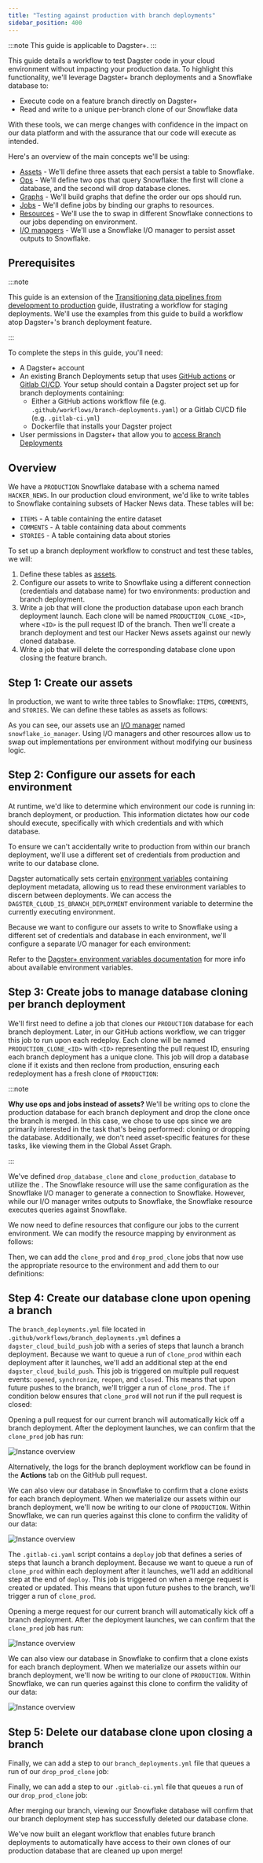 ```yaml
---
title: "Testing against production with branch deployments"
sidebar_position: 400
---
```


:::note
This guide is applicable to Dagster+.
:::

This guide details a workflow to test Dagster code in your cloud environment without impacting your production data. To highlight this functionality, we'll leverage Dagster+ branch deployments and a Snowflake database to:

- Execute code on a feature branch directly on Dagster+
- Read and write to a unique per-branch clone of our Snowflake data

With these tools, we can merge changes with confidence in the impact on our data platform and with the assurance that our code will execute as intended.

Here's an overview of the main concepts we'll be using:

- [Assets](/guides/build/assets/) - We'll define three assets that each persist a table to Snowflake.
- [Ops](/guides/build/ops/) - We'll define two ops that query Snowflake: the first will clone a database, and the second will drop database clones.
- [Graphs](/guides/build/graphs) - We'll build graphs that define the order our ops should run.
- [Jobs](/guides/build/jobs/asset-jobs) - We'll define jobs by binding our graphs to resources.
- [Resources](/guides/build/external-resources/) - We'll use the <PyObject section="libraries" module="dagster_snowflake" object="SnowflakeResource" /> to swap in different Snowflake connections to our jobs depending on environment.
- [I/O managers](/guides/build/io-managers/) - We'll use a Snowflake I/O manager to persist asset outputs to Snowflake.

## Prerequisites

:::note

This guide is an extension of the [Transitioning data pipelines from development to production](/guides/deploy/dev-to-prod) guide, illustrating a workflow for staging deployments. We'll use the examples from this guide to build a workflow atop Dagster+'s branch deployment feature.

:::

To complete the steps in this guide, you'll need:

- A Dagster+ account
- An existing Branch Deployments setup that uses [GitHub actions](/dagster-plus/features/ci-cd/configuring-ci-cd#github) or [Gitlab CI/CD](/dagster-plus/features/ci-cd/configuring-ci-cd#non-github). Your setup should contain a Dagster project set up for branch deployments containing:
  - Either a GitHub actions workflow file (e.g. `.github/workflows/branch-deployments.yaml`) or a Gitlab CI/CD file (e.g. `.gitlab-ci.yml`)
  - Dockerfile that installs your Dagster project
- User permissions in Dagster+ that allow you to [access Branch Deployments](/dagster-plus/features/authentication-and-access-control/rbac/user-roles-permissions)

## Overview

We have a `PRODUCTION` Snowflake database with a schema named `HACKER_NEWS`. In our production cloud environment, we'd like to write tables to Snowflake containing subsets of Hacker News data. These tables will be:

- `ITEMS` - A table containing the entire dataset
- `COMMENTS` - A table containing data about comments
- `STORIES` - A table containing data about stories

To set up a branch deployment workflow to construct and test these tables, we will:

1. Define these tables as [assets](/guides/build/assets/).
2. Configure our assets to write to Snowflake using a different connection (credentials and database name) for two environments: production and branch deployment.
3. Write a job that will clone the production database upon each branch deployment launch. Each clone will be named `PRODUCTION_CLONE_<ID>`, where `<ID>` is the pull request ID of the branch. Then we'll create a branch deployment and test our Hacker News assets against our newly cloned database.
4. Write a job that will delete the corresponding database clone upon closing the feature branch.

## Step 1: Create our assets

In production, we want to write three tables to Snowflake: `ITEMS`, `COMMENTS`, and `STORIES`. We can define these tables as assets as follows:

<CodeExample path="docs_snippets/docs_snippets/guides/dagster/development_to_production/assets.py" startAfter="start_assets" endBefore="end_assets" />

As you can see, our assets use an [I/O manager](/guides/build/io-managers/) named `snowflake_io_manager`. Using I/O managers and other resources allow us to swap out implementations per environment without modifying our business logic.

## Step 2: Configure our assets for each environment

At runtime, we'd like to determine which environment our code is running in: branch deployment, or production. This information dictates how our code should execute, specifically with which credentials and with which database.

To ensure we can't accidentally write to production from within our branch deployment, we'll use a different set of credentials from production and write to our database clone.

Dagster automatically sets certain [environment variables](/dagster-plus/deployment/management/environment-variables/built-in) containing deployment metadata, allowing us to read these environment variables to discern between deployments. We can access the `DAGSTER_CLOUD_IS_BRANCH_DEPLOYMENT` environment variable to determine the currently executing environment.

Because we want to configure our assets to write to Snowflake using a different set of credentials and database in each environment, we'll configure a separate I/O manager for each environment:

<CodeExample path="docs_snippets/docs_snippets/guides/dagster/development_to_production/branch_deployments/repository_v1.py" startAfter="start_repository" endBefore="end_repository" />

Refer to the [Dagster+ environment variables documentation](/dagster-plus/deployment/management/environment-variables/) for more info about available environment variables.

## Step 3: Create jobs to manage database cloning per branch deployment

We'll first need to define a job that clones our `PRODUCTION` database for each branch deployment. Later, in our GitHub actions workflow, we can trigger this job to run upon each redeploy. Each clone will be named `PRODUCTION_CLONE_<ID>` with `<ID>` representing the pull request ID, ensuring each branch deployment has a unique clone. This job will drop a database clone if it exists and then reclone from production, ensuring each redeployment has a fresh clone of `PRODUCTION`:

:::note

<strong> Why use ops and jobs instead of assets? </strong> We'll be writing
ops to clone the production database for each branch deployment and drop the
clone once the branch is merged. In this case, we chose to use ops since we
are primarily interested in the task that's being performed: cloning or
dropping the database. Additionally, we don't need asset-specific features for
these tasks, like viewing them in the Global Asset Graph.

:::

<CodeExample path="docs_snippets/docs_snippets/guides/dagster/development_to_production/branch_deployments/clone_and_drop_db.py" startAfter="start_clone_db" endBefore="end_clone_db" />

We've defined `drop_database_clone` and `clone_production_database` to utilize the <PyObject section="libraries" object="SnowflakeResource" module="dagster_snowflake" />. The Snowflake resource will use the same configuration as the Snowflake I/O manager to generate a connection to Snowflake. However, while our I/O manager writes outputs to Snowflake, the Snowflake resource executes queries against Snowflake.

We now need to define resources that configure our jobs to the current environment. We can modify the resource mapping by environment as follows:

<CodeExample path="docs_snippets/docs_snippets/guides/dagster/development_to_production/branch_deployments/repository_v2.py" startAfter="start_resources" endBefore="end_resources" />

Then, we can add the `clone_prod` and `drop_prod_clone` jobs that now use the appropriate resource to the environment and add them to our definitions:

<CodeExample path="docs_snippets/docs_snippets/guides/dagster/development_to_production/branch_deployments/repository_v2.py" startAfter="start_repository" endBefore="end_repository" />

## Step 4: Create our database clone upon opening a branch

<Tabs>
  <TabItem value="Using GitHub Actions">

The `branch_deployments.yml` file located in `.github/workflows/branch_deployments.yml` defines a `dagster_cloud_build_push` job with a series of steps that launch a branch deployment. Because we want to queue a run of `clone_prod` within each deployment after it launches, we'll add an additional step at the end `dagster_cloud_build_push`. This job is triggered on multiple pull request events: `opened`, `synchronize`, `reopen`, and `closed`. This means that upon future pushes to the branch, we'll trigger a run of `clone_prod`. The `if` condition below ensures that `clone_prod` will not run if the pull request is closed:

<CodeExample path="docs_snippets/docs_snippets/guides/dagster/development_to_production/branch_deployments/clone_prod.yaml" />

Opening a pull request for our current branch will automatically kick off a branch deployment. After the deployment launches, we can confirm that the `clone_prod` job has run:

![Instance overview](/images/guides/development_to_production/branch_deployments/instance_overview.png)

Alternatively, the logs for the branch deployment workflow can be found in the **Actions** tab on the GitHub pull request.

We can also view our database in Snowflake to confirm that a clone exists for each branch deployment. When we materialize our assets within our branch deployment, we'll now be writing to our clone of `PRODUCTION`. Within Snowflake, we can run queries against this clone to confirm the validity of our data:

![Instance overview](/images/guides/development_to_production/branch_deployments/snowflake.png)

  </TabItem>
  <TabItem value="Using Gitlab CI/CD">

The `.gitlab-ci.yaml` script contains a `deploy` job that defines a series of steps that launch a branch deployment. Because we want to queue a run of `clone_prod` within each deployment after it launches, we'll add an additional step at the end of `deploy`. This job is triggered on when a merge request is created or updated. This means that upon future pushes to the branch, we'll trigger a run of `clone_prod`.

<CodeExample path="docs_snippets/docs_snippets/guides/dagster/development_to_production/branch_deployments/clone_prod.gitlab-ci.yml" />

Opening a merge request for our current branch will automatically kick off a branch deployment. After the deployment launches, we can confirm that the `clone_prod` job has run:

![Instance overview](/images/guides/development_to_production/branch_deployments/instance_overview.png)

We can also view our database in Snowflake to confirm that a clone exists for each branch deployment. When we materialize our assets within our branch deployment, we'll now be writing to our clone of `PRODUCTION`. Within Snowflake, we can run queries against this clone to confirm the validity of our data:

![Instance overview](/images/guides/development_to_production/branch_deployments/snowflake.png)

</TabItem>

</Tabs>

## Step 5: Delete our database clone upon closing a branch

<Tabs>
<TabItem value="Using GitHub Actions">

Finally, we can add a step to our `branch_deployments.yml` file that queues a run of our `drop_prod_clone` job:

<CodeExample path="docs_snippets/docs_snippets/guides/dagster/development_to_production/branch_deployments/drop_db_clone.yaml" />

</TabItem>
<TabItem value="Using Gitlab CI/CD">

Finally, we can add a step to our `.gitlab-ci.yml` file that queues a run of our `drop_prod_clone` job:

<CodeExample path="docs_snippets/docs_snippets/guides/dagster/development_to_production/branch_deployments/drop_db_clone.gitlab-ci.yml" />

</TabItem>
</Tabs>

After merging our branch, viewing our Snowflake database will confirm that our branch deployment step has successfully deleted our database clone.

We've now built an elegant workflow that enables future branch deployments to automatically have access to their own clones of our production database that are cleaned up upon merge!
